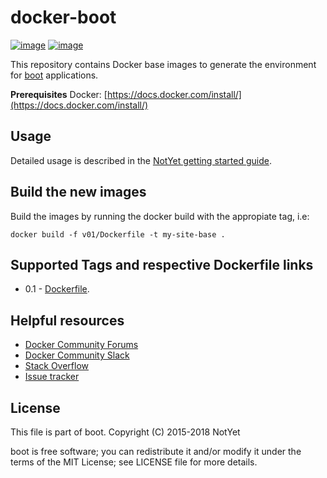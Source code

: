 # docker-boot

[![image](https://img.shields.io/docker/automated/paulmess/boot.svg)](https://hub.docker.com/r/paulmess/boot/) 
[![image](https://img.shields.io/docker/build/paulmess/boot.svg)](https://hub.docker.com/r/paulmess/boot/builds/)


This repository contains Docker base images to generate the environment for
[boot](https://github.com/notyet/notyet) applications.

**Prerequisites** Docker: [https://docs.docker.com/install/](https://docs.docker.com/install/)

## Usage

Detailed usage is described in the [NotYet getting started guide](https://notyet.org/gettingstarted/).

## Build the new images

Build the images by running the docker build with the appropiate tag, i.e:

`docker build -f v01/Dockerfile -t my-site-base .`

## Supported Tags and respective Dockerfile links

* 0.1 - [Dockerfile](https://github.com/paulmess/boot/blob/master/v01/Dockerfile).

## Helpful resources

* [Docker Community Forums](https://forums.docker.com/)
* [Docker Community Slack](https://blog.docker.com/2016/11/introducing-docker-community-directory-docker-community-slack/)
* [Stack Overflow](https://stackoverflow.com/search?tab=newest&q=docker)
* [Issue tracker](https://github.com/paulmess/boot/issues)

## License

This file is part of boot.
Copyright (C) 2015-2018 NotYet

boot is free software; you can redistribute it and/or modify it
under the terms of the MIT License; see LICENSE file for more details.
